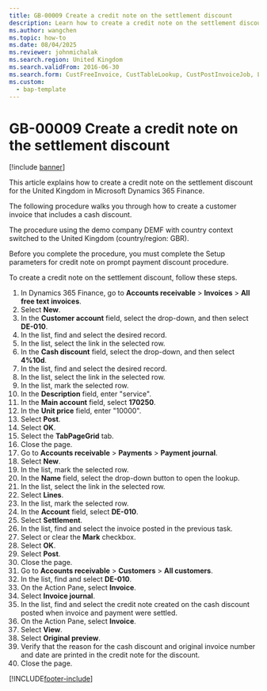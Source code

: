 ```yaml
---
title: GB-00009 Create a credit note on the settlement discount
description: Learn how to create a credit note on the settlement discount for the United Kingdom in Microsoft Dynamics 365 Finance.
ms.author: wangchen
ms.topic: how-to
ms.date: 08/04/2025
ms.reviewer: johnmichalak
ms.search.region: United Kingdom
ms.search.validFrom: 2016-06-30
ms.search.form: CustFreeInvoice, CustTableLookup, CustPostInvoiceJob, LedgerJournalTable, LedgerJournalTransCustPaym, CustOpenTrans, CustTable, CustInvoiceJournal
ms.custom: 
  - bap-template
---
```


# GB-00009 Create a credit note on the settlement discount

[!include [banner](../../includes/banner.md)]

This article explains how to create a credit note on the settlement discount for the United Kingdom in Microsoft Dynamics 365 Finance.

The following procedure walks you through how to create a customer invoice that includes a cash discount. 

The procedure using the demo company DEMF with country context switched to the United Kingdom (country/region: GBR). 

Before you complete the procedure, you must complete the Setup parameters for credit note on prompt payment discount procedure.

To create a credit note on the settlement discount, follow these steps.

1. In Dynamics 365 Finance, go to **Accounts receivable** \> **Invoices** \> **All free text invoices**.
1. Select **New**.
1. In the **Customer account** field, select the drop-down, and then select **DE-010**.
1. In the list, find and select the desired record.
1. In the list, select the link in the selected row.
1. In the **Cash discount** field, select the drop-down, and then select **4%10d**.  
1. In the list, find and select the desired record.
1. In the list, select the link in the selected row.
1. In the list, mark the selected row.
1. In the **Description** field, enter "service".  
1. In the **Main account** field, select **170250**.  
1. In the **Unit price** field, enter "10000".  
1. Select **Post**.
1. Select **OK**.
1. Select the **TabPageGrid** tab.
1. Close the page.
1. Go to **Accounts receivable** \> **Payments** \> **Payment journal**.
1. Select **New**.
1. In the list, mark the selected row.
1. In the **Name** field, select the drop-down button to open the lookup.
1. In the list, select the link in the selected row.
1. Select **Lines**.
1. In the list, mark the selected row.
1. In the **Account** field, select **DE-010**.
1. Select **Settlement**.
1. In the list, find and select the invoice posted in the previous task.  
1. Select or clear the **Mark** checkbox.
1. Select **OK**.
1. Select **Post**.
1. Close the page.
1. Go to **Accounts receivable** \> **Customers** \> **All customers**.
1. In the list, find and select **DE-010**. 
1. On the Action Pane, select **Invoice**.
1. Select **Invoice journal**.
1. In the list, find and select the credit note created on the cash discount posted when invoice and payment were settled.  
1. On the Action Pane, select **Invoice**.
1. Select **View**.
1. Select **Original preview**.
1. Verify that the reason for the cash discount and original invoice number and date are printed in the credit note for the discount.  
1. Close the page.




[!INCLUDE[footer-include](../../../includes/footer-banner.md)]
